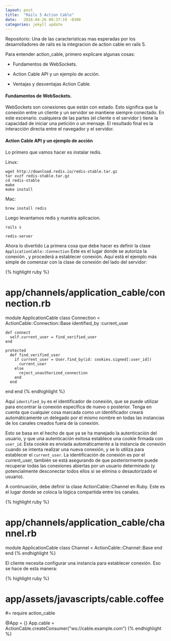```yaml
---
layout: post
title:  "Rails 5 Action Cable"
date:   2016-04-26 00:37:19 -0300
categories: jekyll update
---
```

Repositorio:
Una de las caracteristicas mas esperadas por los desarrolladores de rails es la integracion de action cable en rails 5.

Para entender action_cable, primero explicare algunas cosas: 

- Fundamentos de WebSockets.

- Action Cable API y un ejemplo de acción.

- Ventajas y desventajas Action Cable.


#### Fundamentos de WebSockets.

WebSockets son conexiones que están con estado. Esto significa que la conexión entre un cliente y un servidor se mantiene siempre conectado. En este escenario. cualquiera de las partes (el cliente o el servidor ) tiene la capacidad de iniciar una petición o un mensaje. El resultado final es la interacción directa entre el navegador y el servidor.

#### Action Cable API y un ejemplo de acción 

Lo primero que vamos hacer es instalar redis.

Linux:

```
wget http://download.redis.io/redis-stable.tar.gz
tar xvzf redis-stable.tar.gz
cd redis-stable
make
make install
```

Mac:

```
brew install redis
```

Luego levantamos redis y nuestra aplicacion.

```
rails s
```

```
redis-server
```

Ahora lo divertido
La primera cosa que debe hacer es definir la clase ```ApplicationCable::Connection``` Este es el lugar donde se autoriza la conexión , y procederá a establecer conexión.
Aquí está el ejemplo más simple de comenzar con la clase de conexión del lado del servidor:

{% highlight ruby %}
# app/channels/application_cable/connection.rb
module ApplicationCable
  class Connection < ActionCable::Connection::Base
    identified_by :current_user

    def connect
      self.current_user = find_verified_user
    end

    protected
      def find_verified_user
        if current_user = User.find_by(id: cookies.signed[:user_id])
          current_user
        else
          reject_unauthorized_connection
        end
      end
  end
end
{% endhighlight %}

Aquí ```identified_by``` es el identificador de conexión, que se puede utilizar para encontrar la conexión específica de nuevo o posterior. Tenga en cuenta que cualquier cosa marcada como un identificador creará automáticamente un delegado por el mismo nombre en todas las instancias de los canales creados fuera de la conexión.

Esto se basa en el hecho de que ya se ha manejado la autenticación del usuario, y que una autenticación exitosa establece una cookie firmada con ```user_id```. Esta cookie es enviada automáticamente a la instancia de conexión cuando se intenta realizar una nueva conexión, y se lo utiliza para establecer el ```current_user```. La identificación de conexión es por el current_user, también se está asegurando de que posteriormente puede recuperar todas las conexiones abiertas por un usuario determinado (y potencialmente desconectar todos ellos si se elimina o desautorizado el usuario).

A continuación, debe definir la clase ActionCable::Channel en Ruby. Este es el lugar donde se coloca la lógica compartida entre los canales.

{% highlight ruby %}
# app/channels/application_cable/channel.rb
module ApplicationCable
  class Channel < ActionCable::Channel::Base
  end
end
{% endhighlight %}

El cliente necesita configurar una instancia para establecer conexión. Eso se hace de esta manera:

{% highlight ruby %}
# app/assets/javascripts/cable.coffee
#= require action_cable

@App = {}
App.cable = ActionCable.createConsumer("ws://cable.example.com")
{% endhighlight %}






